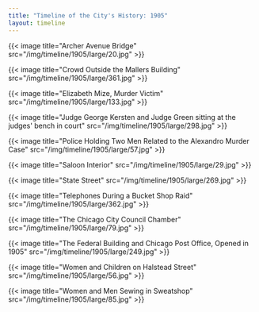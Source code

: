 ```yaml
---
title: "Timeline of the City's History: 1905"
layout: timeline
---
```


{{< image title="Archer Avenue Bridge" src="/img/timeline/1905/large/20.jpg" >}}

{{< image title="Crowd Outside the Mallers Building" src="/img/timeline/1905/large/361.jpg" >}}

{{< image title="Elizabeth Mize, Murder Victim" src="/img/timeline/1905/large/133.jpg" >}}

{{< image title="Judge George Kersten and Judge Green sitting at the judges' bench in court" src="/img/timeline/1905/large/298.jpg" >}}

{{< image title="Police Holding Two Men Related to the Alexandro Murder Case" src="/img/timeline/1905/large/57.jpg" >}}

{{< image title="Saloon Interior" src="/img/timeline/1905/large/29.jpg" >}}

{{< image title="State Street" src="/img/timeline/1905/large/269.jpg" >}}

{{< image title="Telephones During a Bucket Shop Raid" src="/img/timeline/1905/large/362.jpg" >}}

{{< image title="The Chicago City Council Chamber" src="/img/timeline/1905/large/79.jpg" >}}

{{< image title="The Federal Building and Chicago Post Office, Opened in 1905" src="/img/timeline/1905/large/249.jpg" >}}

{{< image title="Women and Children on Halstead Street" src="/img/timeline/1905/large/56.jpg" >}}

{{< image title="Women and Men Sewing in Sweatshop" src="/img/timeline/1905/large/85.jpg" >}}
